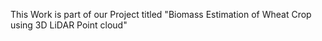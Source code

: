 This Work is part of our Project titled "Biomass Estimation of Wheat Crop using 3D LiDAR Point cloud"
